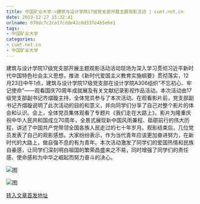 ```yaml
---
title: 中国矿业大学->建筑与设计学院17级党支部开展主题观影活动 | cumt.net.cn
date: 2019-12-27 15:32:41
urlname: 870dc7c2ca17cdde41c0d337e4b5e6e1
tags: 
- 中国矿业大学
categories:
- cumt.net.cn
- 中国矿业大学
---
```

建筑与设计学院17级党支部开展主题观影活动活动现场为深入学习贯彻习近平新时代中国特色社会主义思想，推进《新时代爱国主义教育实施纲要》贯彻落实，12月23日中午1点，建筑与设计学院17级党支部在设计学院A306组织“不忘初心、牢记使命”——观看国庆70周年成就展及有关文献纪录影视作品活动。本次活动由17级党支部副书记齐熠璇主持，全体党员参与了本次活动。在观看影片前，党支部副书记齐熠璇说明了此次活动的目的和意义，并向同学们分享了自己对整个影片的体会和认识。会上，全体党员集体观看了专题片《我们走在大路上》。影片为隆重庆祝中华人民共和国成立70周年，全景式展现新中国风雨兼程、砥砺前行的伟大历程，讲述了中国共产党带领全国各族人民走过的七十年岁月。观影结束后，几位党员发表了自己的观影感想。大家纷纷表示，作为当代青年应该更加奋进努力，在新时代的大路上，做自强不息的有为青年。本次活动激发了同学们的爱国热情和民族自豪感，让同学们深刻明白祖国的繁荣昌盛来之不易，同时增强了同学们的责任感、使命感和为中华之崛起而努力奋斗的决心。

![图](http://192.168.105.2/_upload/article/images/e2/03/564e6bb348dcbbbb5e46ab20e6b2/89f147c5-9936-4d5e-8e12-28e6c5618545.png)

![图](http://192.168.105.2/_upload/article/images/e2/03/564e6bb348dcbbbb5e46ab20e6b2/510cd621-fdb9-4892-a2cf-00520c20404f.png)

[转入文章首发地址](http://xwzx.cumt.edu.cn/7b/4a/c523a555850/page.htm)